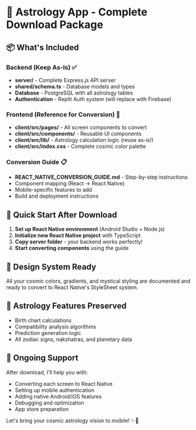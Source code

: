 # 🌟 Astrology App - Complete Download Package

## 📦 What's Included

### Backend (Keep As-Is) ✅
- **server/** - Complete Express.js API server
- **shared/schema.ts** - Database models and types
- **Database** - PostgreSQL with all astrology tables
- **Authentication** - Replit Auth system (will replace with Firebase)

### Frontend (Reference for Conversion) 📱
- **client/src/pages/** - All screen components to convert
- **client/src/components/** - Reusable UI components
- **client/src/lib/** - Astrology calculation logic (reuse as-is!)
- **client/src/index.css** - Complete cosmic color palette

### Conversion Guide 📋
- **REACT_NATIVE_CONVERSION_GUIDE.md** - Step-by-step instructions
- Component mapping (React → React Native)
- Mobile-specific features to add
- Build and deployment instructions

## 🚀 Quick Start After Download

1. **Set up React Native environment** (Android Studio + Node.js)
2. **Initialize new React Native project** with TypeScript
3. **Copy server folder** - your backend works perfectly!
4. **Start converting components** using the guide

## 🎨 Design System Ready
All your cosmic colors, gradients, and mystical styling are documented and ready to convert to React Native's StyleSheet system.

## 🔮 Astrology Features Preserved
- Birth chart calculations
- Compatibility analysis algorithms  
- Prediction generation logic
- All zodiac signs, nakshatras, and planetary data

## 💬 Ongoing Support
After download, I'll help you with:
- Converting each screen to React Native
- Setting up mobile authentication
- Adding native Android/iOS features
- Debugging and optimization
- App store preparation

Let's bring your cosmic astrology vision to mobile! ✨📱